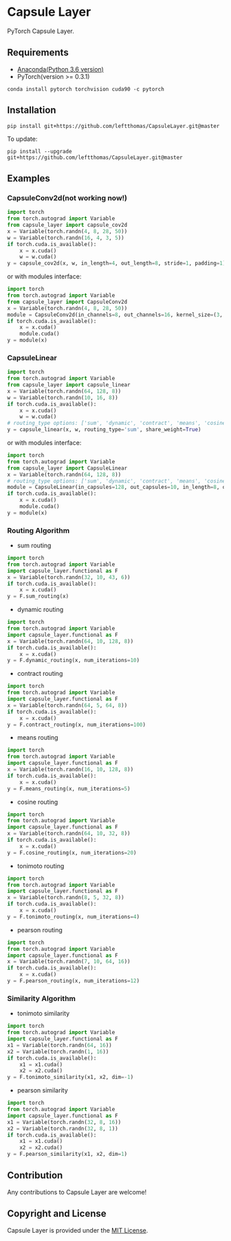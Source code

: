 # Capsule Layer
PyTorch Capsule Layer.

## Requirements
* [Anaconda(Python 3.6 version)](https://www.anaconda.com/download/)
* PyTorch(version >= 0.3.1)
```
conda install pytorch torchvision cuda90 -c pytorch
```

## Installation
```
pip install git+https://github.com/leftthomas/CapsuleLayer.git@master
```
To update:
```
pip install --upgrade git+https://github.com/leftthomas/CapsuleLayer.git@master
```

## Examples
### CapsuleConv2d(not working now!)
```python
import torch
from torch.autograd import Variable
from capsule_layer import capsule_cov2d
x = Variable(torch.randn(4, 8, 28, 50))
w = Variable(torch.randn(16, 4, 3, 5)) 
if torch.cuda.is_available():
    x = x.cuda()
    w = w.cuda()
y = capsule_cov2d(x, w, in_length=4, out_length=8, stride=1, padding=1)
```
or with modules interface:
```python
import torch
from torch.autograd import Variable
from capsule_layer import CapsuleConv2d
x = Variable(torch.randn(4, 8, 28, 50))
module = CapsuleConv2d(in_channels=8, out_channels=16, kernel_size=(3, 5), in_length=4, out_length=8, stride=1, padding=1)
if torch.cuda.is_available():
    x = x.cuda()
    module.cuda()
y = module(x)
```

### CapsuleLinear
```python
import torch
from torch.autograd import Variable
from capsule_layer import capsule_linear
x = Variable(torch.randn(64, 128, 8))
w = Variable(torch.randn(10, 16, 8)) 
if torch.cuda.is_available():
    x = x.cuda()
    w = w.cuda()
# routing_type options: ['sum', 'dynamic', 'contract', 'means', 'cosine', 'tonimoto', 'pearson']
y = capsule_linear(x, w, routing_type='sum', share_weight=True)
```
or with modules interface:
```python
import torch
from torch.autograd import Variable
from capsule_layer import CapsuleLinear
x = Variable(torch.randn(64, 128, 8))
# routing_type options: ['sum', 'dynamic', 'contract', 'means', 'cosine', 'tonimoto', 'pearson']
module = CapsuleLinear(in_capsules=128, out_capsules=10, in_length=8, out_length=16, routing_type='dynamic', num_iterations=3)
if torch.cuda.is_available():
    x = x.cuda()
    module.cuda()
y = module(x)
```

### Routing Algorithm
* sum routing
```python
import torch
from torch.autograd import Variable
import capsule_layer.functional as F
x = Variable(torch.randn(32, 10, 43, 6))
if torch.cuda.is_available():
    x = x.cuda()
y = F.sum_routing(x)
```
* dynamic routing
```python
import torch
from torch.autograd import Variable
import capsule_layer.functional as F
x = Variable(torch.randn(64, 10, 128, 8))
if torch.cuda.is_available():
    x = x.cuda()
y = F.dynamic_routing(x, num_iterations=10)
```
* contract routing
```python
import torch
from torch.autograd import Variable
import capsule_layer.functional as F
x = Variable(torch.randn(64, 5, 64, 8))
if torch.cuda.is_available():
    x = x.cuda()
y = F.contract_routing(x, num_iterations=100)
```
* means routing
```python
import torch
from torch.autograd import Variable
import capsule_layer.functional as F
x = Variable(torch.randn(16, 10, 128, 8))
if torch.cuda.is_available():
    x = x.cuda()
y = F.means_routing(x, num_iterations=5)
```
* cosine routing
```python
import torch
from torch.autograd import Variable
import capsule_layer.functional as F
x = Variable(torch.randn(64, 10, 32, 8))
if torch.cuda.is_available():
    x = x.cuda()
y = F.cosine_routing(x, num_iterations=20)
```
* tonimoto routing
```python
import torch
from torch.autograd import Variable
import capsule_layer.functional as F
x = Variable(torch.randn(8, 5, 32, 8))
if torch.cuda.is_available():
    x = x.cuda()
y = F.tonimoto_routing(x, num_iterations=4)
```
* pearson routing
```python
import torch
from torch.autograd import Variable
import capsule_layer.functional as F
x = Variable(torch.randn(7, 10, 64, 16))
if torch.cuda.is_available():
    x = x.cuda()
y = F.pearson_routing(x, num_iterations=12)
```

### Similarity Algorithm
* tonimoto similarity
```python
import torch
from torch.autograd import Variable
import capsule_layer.functional as F
x1 = Variable(torch.randn(64, 16))
x2 = Variable(torch.randn(1, 16))
if torch.cuda.is_available():
    x1 = x1.cuda()
    x2 = x2.cuda()
y = F.tonimoto_similarity(x1, x2, dim=-1)
```
* pearson similarity
```python
import torch
from torch.autograd import Variable
import capsule_layer.functional as F
x1 = Variable(torch.randn(32, 8, 16))
x2 = Variable(torch.randn(32, 8, 1))
if torch.cuda.is_available():
    x1 = x1.cuda()
    x2 = x2.cuda()
y = F.pearson_similarity(x1, x2, dim=1)
```

## Contribution
Any contributions to Capsule Layer are welcome!

## Copyright and License
Capsule Layer is provided under the [MIT License](LICENSE).